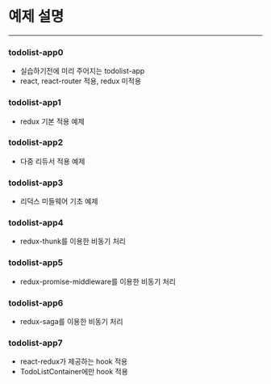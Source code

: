 # 예제 설명

---

### todolist-app0

- 실습하기전에 미리 주어지는 todolist-app
- react, react-router 적용, redux 미적용

### todolist-app1

- redux 기본 적용 예제

### todolist-app2

- 다중 리듀서 적용 예제

### todolist-app3

- 리덕스 미들웨어 기초 예제

### todolist-app4

- redux-thunk를 이용한 비동기 처리

### todolist-app5

- redux-promise-middleware를 이용한 비동기 처리

### todolist-app6

- redux-saga를 이용한 비동기 처리

### todolist-app7

- react-redux가 제공하는 hook 적용
- TodoListContainer에만 hook 적용
